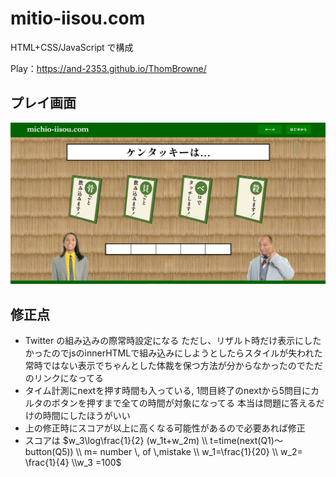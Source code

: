 # mitio-iisou.com

HTML+CSS/JavaScript で構成

Play：https://and-2353.github.io/ThomBrowne/

## プレイ画面
![プレイ画面](./scripts/play_image.png "プレイ画面")

## 修正点
- Twitter の組み込みの際常時設定になる ただし、リザルト時だけ表示にしたかったのでjsのinnerHTMLで組み込みにしようとしたらスタイルが失われた 常時ではない表示でちゃんとした体裁を保つ方法が分からなかったのでただのリンクになってる
- タイム計測にnextを押す時間も入っている, 1問目終了のnextから5問目にカルタのボタンを押すまで全ての時間が対象になってる 本当は問題に答えるだけの時間にしたほうがいい
- 上の修正時にスコアが以上に高くなる可能性があるので必要あれば修正
- スコアは
   $w_3\log\frac{1}{2} (w_1t+w_2m)  \\ t=time(next(Q1)～button(Q5)) \\ m= number \, of \,mistake \\ w_1=\frac{1}{20} \\ w_2= \frac{1}{4} \\w_3 =100$
